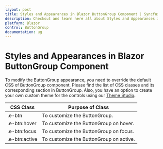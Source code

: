 ```yaml
---
layout: post
title: Styles and Appearances in Blazor ButtonGroup Component | Syncfusion
description: Checkout and learn here all about Styles and Appearances in Syncfusion Blazor ButtonGroup component and more.
platform: Blazor
control: ButtonGroup
documentation: ug
---
```


# Styles and Appearances in Blazor ButtonGroup Component

To modify the ButtonGroup appearance, you need to override the default CSS of ButtonGroup component. Please find the list of CSS classes and its corresponding section in ButtonGroup. Also, you have an option to create your own custom theme for the controls using our [Theme Studio](https://ej2.syncfusion.com/themestudio/?theme=material).

|CSS Class | Purpose of Class |
|-----|-----|
|.e-btn|To customize the ButtonGroup.|
|.e-btn:hover|To customize the ButtonGroup on hover.|
|.e-btn:focus|To customize the ButtonGroup on focus.|
|.e-btn:active|To customize the ButtonGroup on active.|